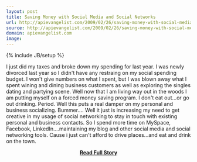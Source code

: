 ```yaml
---
layout: post
title: Saving Money with Social Media and Social Networks
url: http://apievangelist.com/2009/02/26/saving-money-with-social-media-and-social-networks/
source: http://apievangelist.com/2009/02/26/saving-money-with-social-media-and-social-networks/
domain: apievangelist.com
image: 
---
```

{% include JB/setup %}<p>I just did my taxes and broke down my spending for last year. I was newly divorced last year so I didn't have any restraing on my social spending budget. I won't give numbers on what I spent, but I was blown away what I spent wining and dining business customers as well as exploring the singles dating and partying scene.
Well now that I am living way out in the woods I am putting myself on a forced money saving program. I don't eat out...or go out drinking. Period.
Well this puts a real damper on my personal and business socializing. Bummer....
Well it just is increasing my need to get creative in my usage of social networking to stay in touch with existing personal and business contacts.
So I spend more time on MySpace, Facebook, LinkedIn....maintaining my blog and other social media and social networking tools.
Cause i just can't afford to drive places...and eat and drink on the town.</p>
<center><p><a href="http://apievangelist.com/2009/02/26/saving-money-with-social-media-and-social-networks/" style='padding:25px; font-sze:18px; font-weight: bold;'>Read Full Story</a></p></center>
